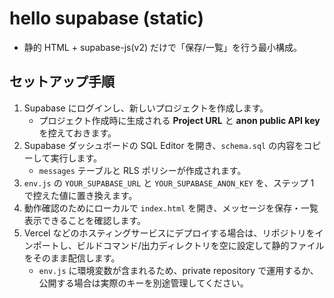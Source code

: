# hello supabase (static)

- 静的 HTML + supabase-js(v2) だけで「保存/一覧」を行う最小構成。

## セットアップ手順

1. Supabase にログインし、新しいプロジェクトを作成します。
   - プロジェクト作成時に生成される **Project URL** と **anon public API key** を控えておきます。
2. Supabase ダッシュボードの SQL Editor を開き、`schema.sql` の内容をコピーして実行します。
   - `messages` テーブルと RLS ポリシーが作成されます。
3. `env.js` の `YOUR_SUPABASE_URL` と `YOUR_SUPABASE_ANON_KEY` を、ステップ 1 で控えた値に置き換えます。
4. 動作確認のためにローカルで `index.html` を開き、メッセージを保存・一覧表示できることを確認します。
5. Vercel などのホスティングサービスにデプロイする場合は、リポジトリをインポートし、ビルドコマンド/出力ディレクトリを空に設定して静的ファイルをそのまま配信します。
   - `env.js` に環境変数が含まれるため、private repository で運用するか、公開する場合は実際のキーを別途管理してください。
